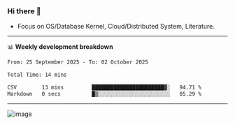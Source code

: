 ### Hi there 👋
<!-- * Daily Meditation via Leetcode/Competitive-Programming. -->
* Focus on OS/Database Kernel, Cloud/Distributed System, Literature.

-------

📊 **Weekly development breakdown**
<!--START_SECTION:waka-->

```txt
From: 25 September 2025 - To: 02 October 2025

Total Time: 14 mins

CSV        13 mins         ███████████████████████▓░   94.71 %
Markdown   0 secs          █▒░░░░░░░░░░░░░░░░░░░░░░░   05.29 %
```

<!--END_SECTION:waka-->

-------

<!-- [![Leetcode Stats](https://leetcard.jacoblin.cool/hzhang413?font=Fira+Mono)](https://leetcode.com/fxrc) -->
![image](./cyberpunk-ghost-in-the-shell.gif)
<!--![image](./gis-archive.png)-->
